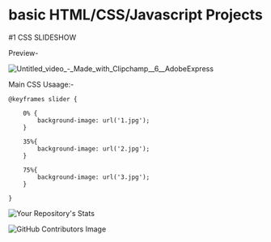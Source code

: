 # basic HTML/CSS/Javascript Projects




#1 CSS SLIDESHOW

Preview-



![Untitled_video_-_Made_with_Clipchamp__6__AdobeExpress](https://github.com/akshatmiglani/HTML-CSS-JavaScriptBeginnerProjects/assets/120178102/a631e843-b37e-483f-a1da-efbe1a6d020c)



Main CSS Usaage:-



    @keyframes slider {

        0% {
            background-image: url('1.jpg');
        }
    
        35%{
            background-image: url('2.jpg');
        }
    
        75%{
            background-image: url('3.jpg');
        }
    
    }

![Your Repository's Stats](https://github-readme-stats.vercel.app/api/top-langs/?username=akshatmiglani&theme=blue-green)

![GitHub Contributors Image](https://contrib.rocks/image?repo=akshatmiglani/HTML-CSS-JavaScriptBeginnerProjects)
